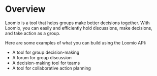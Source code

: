 # Overview

Loomio is a tool that helps groups make better decisions together. With Loomio,
you can easily and efficiently hold discussions, make decisions, and take
action as a group.

Here are some examples of what you can build using the Loomio API:

- A tool for group decision-making
- A forum for group discussion
- A decision-making tool for teams
- A tool for collaborative action planning
